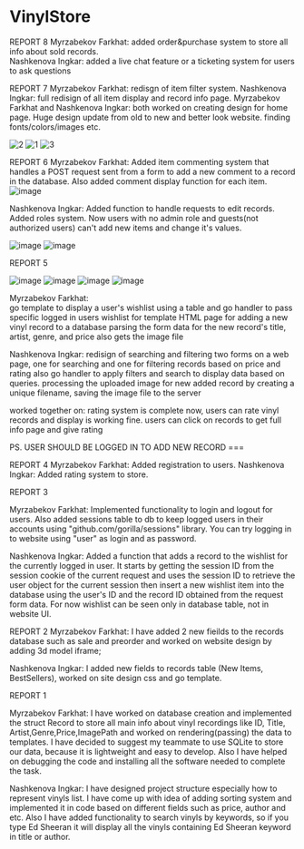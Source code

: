 # VinylStore
REPORT 8
Myrzabekov Farkhat: added order&purchase system to store all info about sold records.  
Nashkenova Ingkar: added a live chat feature or a ticketing system for users to ask questions

REPORT 7
Myrzabekov Farkhat: redisgn of item filter system.
Nashkenova Ingkar: full redisign of all item display and record info page. 
Myrzabekov Farkhat and Nashkenova Ingkar: both worked on creating design for home page.
Huge design update from old to new and better look website.
finding fonts/colors/images etc.


![2](https://user-images.githubusercontent.com/91084290/230431903-70d88a91-27ea-4ad9-b4cb-214c5e47a21c.png)
![1](https://user-images.githubusercontent.com/91084290/230431874-9875a117-5c3a-4063-b38f-b18f073549b6.png)
![3](https://user-images.githubusercontent.com/91084290/230432523-1c5568ea-14ca-4728-8b7f-1522073c0749.png)






REPORT 6
Myrzabekov Farkhat:
Added item commenting system that handles a POST request sent from a form to add a new comment to a record in the database.
Also added comment display function for each item.
![image](https://user-images.githubusercontent.com/91084290/227905068-cce69342-f196-48aa-a93e-ae20b2a47c95.png)

Nashkenova Ingkar:
Added function to handle requests to edit records.
Added roles system.
Now users with no admin role and guests(not authorized users) can't add new items and change it's values.

![image](https://user-images.githubusercontent.com/91084290/227904880-266aee2f-f1f8-4d9d-bdf2-841995124cce.png)
![image](https://user-images.githubusercontent.com/91084290/227904988-d80071dc-4ab2-4dec-854e-4146bf92a2d8.png)



REPORT 5

![image](https://user-images.githubusercontent.com/91084290/224551630-227ed2d0-2ea4-47cf-b561-309d528b8b4b.png)
![image](https://user-images.githubusercontent.com/91084290/224551651-451c63ac-b127-4618-bd8e-575a628a89e1.png)
![image](https://user-images.githubusercontent.com/91084290/224551670-b8740a26-f074-4f3f-883b-72e0a2625774.png)
![image](https://user-images.githubusercontent.com/91084290/224551688-6c67ec38-9251-4916-83a9-b26ca5220bb1.png)


Myrzabekov Farkhat:  
go template to display a user's wishlist using a table and go handler to pass specific logged in users wishlist for template
HTML page for adding a new vinyl record to a database
parsing the form data for the new record's title, artist, genre, and price also gets the image file

Nashkenova Ingkar:
redisign of searching and filtering
two forms on a web page, one for searching and one for filtering records based on price and rating
also go handler to apply filters and search to display data based on queries.
processing the uploaded image for new added record by creating a unique filename, saving the image file to the server

worked together on:
rating system is complete now, users can rate vinyl records and display is working fine.
users can click on records to get full info page and give rating

PS. USER SHOULD BE LOGGED IN TO ADD NEW RECORD ===

REPORT 4
Myrzabekov Farkhat: Added registration to users. 
Nashkenova Ingkar: Added rating system to store.

REPORT 3

Myrzabekov Farkhat: Implemented functionality to login and logout for users. Also added sessions table to db to keep logged users in their accounts using "github.com/gorilla/sessions" library. 
You can try logging in to website using "user" as login and as password.

Nashkenova Ingkar: Added a function that adds a record to the wishlist for the currently logged in user. It starts by getting the session ID from the session cookie of the current request and uses the session ID to retrieve the user object for the current session then insert a new wishlist item into the database using the user's ID and the record ID obtained from the request form data. 
For now wishlist can be seen only in database table, not in website UI.


REPORT 2
Myrzabekov Farkhat: I have added 2 new fieilds to the records database such as sale and preorder and worked on website design by adding 3d model iframe;

Nashkenova Ingkar: I added new fields to records table (New Items, BestSellers), worked on site design css and go template.



REPORT 1

Myrzabekov Farkhat: I have worked on database creation and implemented the struct Record to store all main info 
about vinyl recordings like ID, Title, Artist,Genre,Price,ImagePath and worked on rendering(passing) the data to templates.
I have decided to suggest my teammate to use SQLite to store our data, because it is lightweight and easy to develop. 
Also I have helped on debugging the code and installing all the software needed to complete the task.

Nashkenova Ingkar: I have designed project structure especially how to represent vinyls list. I have come up with
idea of adding sorting system and implemented it in code based on different fields such as price, author and etc.
Also I have added functionality to search vinyls by keywords, so if you type Ed Sheeran it will display all the 
vinyls containing Ed Sheeran keyword in title or author. 

